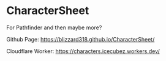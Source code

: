# CharacterSheet
For Pathfinder and then maybe more?

Github Page:
https://blizzard318.github.io/CharacterSheet/

Cloudflare Worker:
https://characters.icecubez.workers.dev/